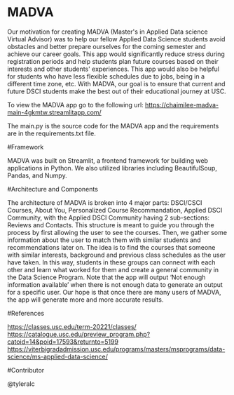 # MADVA

Our motivation for creating MADVA (Master's in Applied Data science Virtual Advisor) was to help our fellow Applied Data Science students avoid obstacles and better prepare ourselves for the coming semester and achieve our career goals. This app would significantly reduce stress during registration periods and help students plan future courses based on their interests and other students' experiences. This app would also be helpful for students who have less flexible schedules due to jobs, being in a different time zone, etc. With MADVA, our goal is to ensure that current and future DSCI students make the best out of their educational journey at USC.

To view the MADVA app go to the following url:
https://chaimilee-madva-main-4gkmtw.streamlitapp.com/

The main.py is the source code for the MADVA app and the requirements are in the requirements.txt file.

#Framework

MADVA was built on Streamlit, a frontend framework for building web applications in Python. We also utilized libraries including BeautifulSoup, Pandas, and Numpy.

#Architecture and Components

The architecture of MADVA is broken into 4 major parts: DSCI/CSCI Courses, About You, Personalized Course Recommandation, Applied DSCI Community, with the Applied DSCI Community having 2 sub-sections: Reviews and Contacts. This structure is meant to guide you through the process by first allowing the user to see the courses. Then, we gather some information about the user to match them with similar students and recommendations later on. The idea is to find the courses that someone with similar interests, background and previous class schedules as the user have taken. In this way, students in these groups can connect with each other and learn what worked for them and create a general community in the Data Science Program. Note that the app will output ‘Not enough information available’ when there is not enough data to generate an output for a specific user. Our hope is that once there are many users of MADVA, the app will generate more and more accurate results.

#References

https://classes.usc.edu/term-20221/classes/
https://catalogue.usc.edu/preview_program.php?catoid=14&poid=17593&returnto=5199
https://viterbigradadmission.usc.edu/programs/masters/msprograms/data-science/ms-applied-data-science/

#Contributor

@tyleralc
